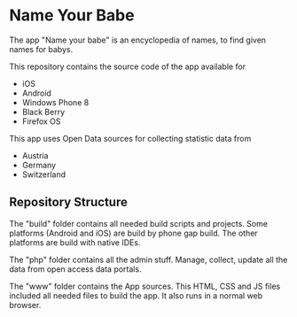﻿Name Your Babe
==============

The app "Name your babe" is an encyclopedia of names, to find given names for babys.

This repository contains the source code of the app available for
- iOS
- Android
- Windows Phone 8
- Black Berry
- Firefox OS

This app uses Open Data sources for collecting statistic data from
- Austria
- Germany
- Switzerland

Repository Structure
--------------------

The "build" folder contains all needed build scripts and projects. Some platforms (Android and iOS) are build by phone gap build. The other platforms are build with native IDEs.

The "php" folder contains all the admin stuff. Manage, collect, update all the data from open access data portals.

The "www" folder contains the App sources. This HTML, CSS and JS files included all needed files to build the app. It also runs in a normal web browser.
